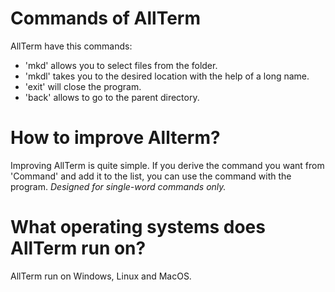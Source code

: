 # Commands of AllTerm
AllTerm have this commands:
- 'mkd' allows you to select files from the folder.
- 'mkdl' takes you to the desired location with the help of a long name.
- 'exit' will close the program.
- 'back' allows to go to the parent directory.

# How to improve Allterm?
Improving AllTerm is quite simple. If you derive the command you want from 'Command' and add it to the list, you can use the command with the program. *Designed for single-word commands only.*

# What operating systems does AllTerm run on?
AllTerm run on Windows, Linux and MacOS.
